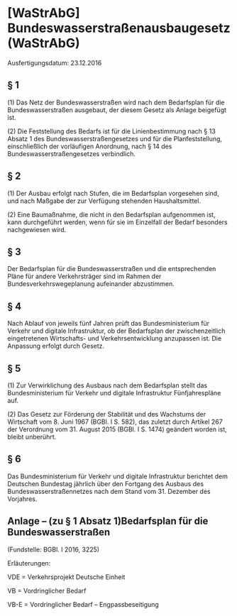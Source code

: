 # [WaStrAbG] Bundeswasserstraßenausbaugesetz  (WaStrAbG)

Ausfertigungsdatum: 23.12.2016

 

## § 1

(1) Das Netz der Bundeswasserstraßen wird nach dem Bedarfsplan für die Bundeswasserstraßen ausgebaut, der diesem Gesetz als Anlage beigefügt ist.

(2) Die Feststellung des Bedarfs ist für die Linienbestimmung nach § 13 Absatz 1 des Bundeswasserstraßengesetzes und für die Planfeststellung, einschließlich der vorläufigen Anordnung, nach § 14 des Bundeswasserstraßengesetzes verbindlich.


## § 2

(1) Der Ausbau erfolgt nach Stufen, die im Bedarfsplan vorgesehen sind, und nach Maßgabe der zur Verfügung stehenden Haushaltsmittel.

(2) Eine Baumaßnahme, die nicht in den Bedarfsplan aufgenommen ist, kann durchgeführt werden, wenn für sie im Einzelfall der Bedarf besonders nachgewiesen wird.


## § 3

Der Bedarfsplan für die Bundeswasserstraßen und die entsprechenden Pläne für andere Verkehrsträger sind im Rahmen der Bundesverkehrswegeplanung aufeinander abzustimmen.


## § 4

Nach Ablauf von jeweils fünf Jahren prüft das Bundesministerium für Verkehr und digitale Infrastruktur, ob der Bedarfsplan der zwischenzeitlich eingetretenen Wirtschafts- und Verkehrsentwicklung anzupassen ist. Die Anpassung erfolgt durch Gesetz.


## § 5

(1) Zur Verwirklichung des Ausbaus nach dem Bedarfsplan stellt das Bundesministerium für Verkehr und digitale Infrastruktur Fünfjahrespläne auf.

(2) Das Gesetz zur Förderung der Stabilität und des Wachstums der Wirtschaft vom 8. Juni 1967 (BGBl. I S. 582), das zuletzt durch Artikel 267 der Verordnung vom 31. August 2015 (BGBl. I S. 1474) geändert worden ist, bleibt unberührt.


## § 6

Das Bundesministerium für Verkehr und digitale Infrastruktur berichtet dem Deutschen Bundestag jährlich über den Fortgang des Ausbaus des Bundeswasserstraßennetzes nach dem Stand vom 31. Dezember des Vorjahres.


## Anlage – (zu § 1 Absatz 1)Bedarfsplan für die Bundeswasserstraßen

(Fundstelle: BGBl. I 2016, 3225)

Erläuterungen:

VDE = Verkehrsprojekt Deutsche Einheit

VB = Vordringlicher Bedarf

VB-E = Vordringlicher Bedarf – Engpassbeseitigung
